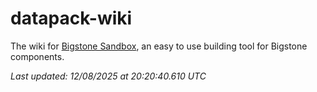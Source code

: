 
# datapack-wiki

The wiki for [Bigstone Sandbox](https://sandbox.bigstone.dev), an easy to use building tool for Bigstone components.

_Last updated: 12/08/2025 at 20:20:40.610 UTC_
